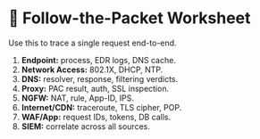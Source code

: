 # 📄 Follow-the-Packet Worksheet

Use this to trace a single request end-to-end.

1. **Endpoint:** process, EDR logs, DNS cache.  
2. **Network Access:** 802.1X, DHCP, NTP.  
3. **DNS:** resolver, response, filtering verdicts.  
4. **Proxy:** PAC result, auth, SSL inspection.  
5. **NGFW:** NAT, rule, App-ID, IPS.  
6. **Internet/CDN:** traceroute, TLS cipher, POP.  
7. **WAF/App:** request IDs, tokens, DB calls.  
8. **SIEM:** correlate across all sources.  
